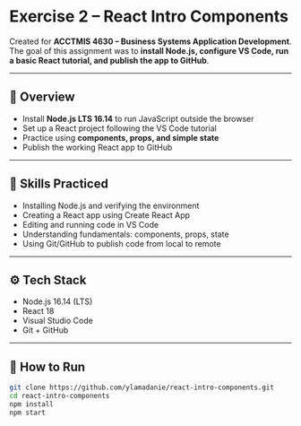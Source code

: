 # Exercise 2 – React Intro Components

Created for **ACCTMIS 4630 – Business Systems Application Development**.  
The goal of this assignment was to **install Node.js, configure VS Code, run a basic React tutorial, and publish the app to GitHub**.

---

## 📝 Overview
- Install **Node.js LTS 16.14** to run JavaScript outside the browser
- Set up a React project following the VS Code tutorial
- Practice using **components, props, and simple state**
- Publish the working React app to GitHub

---

## 🧠 Skills Practiced
- Installing Node.js and verifying the environment
- Creating a React app using Create React App
- Editing and running code in VS Code
- Understanding fundamentals: components, props, state
- Using Git/GitHub to publish code from local to remote

---

## ⚙️ Tech Stack
- Node.js 16.14 (LTS)
- React 18
- Visual Studio Code
- Git + GitHub

---

## 🚀 How to Run
```bash
git clone https://github.com/ylamadanie/react-intro-components.git
cd react-intro-components
npm install
npm start
